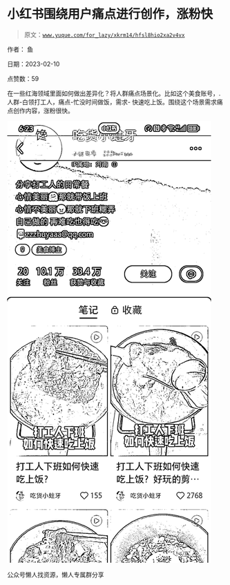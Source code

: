 # 小红书围绕用户痛点进行创作，涨粉快

> 原文：[`www.yuque.com/for_lazy/xkrm14/hfsl8hio2xa2v4vx`](https://www.yuque.com/for_lazy/xkrm14/hfsl8hio2xa2v4vx)



作者： 鱼



日期：2023-02-10



点赞数：59

<ne-hole id="u68ff4927" data-lake-id="u68ff4927">

在一些红海领域里面如何做出差异化？将人群痛点场景化。比如这个美食账号，.人群-白领打工人，痛点-忙没时间做饭，需求- 快速吃上饭。围绕这个场景需求痛点创作内容，涨粉很快。



![](img/9673ac11b849e0d782d9107d99eff21f.png)

<ne-hole id="ua1e3da08" data-lake-id="ua1e3da08">

公众号懒人找资源，懒人专属群分享

</ne-hole></ne-hole>